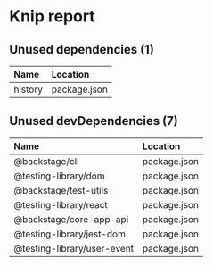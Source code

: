 # Knip report

## Unused dependencies (1)

| Name    | Location     |
|:--------|:-------------|
| history | package.json |

## Unused devDependencies (7)

| Name                        | Location     |
|:----------------------------|:-------------|
| @backstage/cli              | package.json |
| @testing-library/dom        | package.json |
| @backstage/test-utils       | package.json |
| @testing-library/react      | package.json |
| @backstage/core-app-api     | package.json |
| @testing-library/jest-dom   | package.json |
| @testing-library/user-event | package.json |

